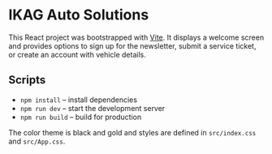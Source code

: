 # IKAG Auto Solutions

This React project was bootstrapped with [Vite](https://vitejs.dev/). It displays a welcome screen and provides options to sign up for the newsletter, submit a service ticket, or create an account with vehicle details.

## Scripts
- `npm install` – install dependencies
- `npm run dev` – start the development server
- `npm run build` – build for production

The color theme is black and gold and styles are defined in `src/index.css` and `src/App.css`.
